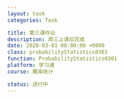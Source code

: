 ```yaml
---
layout: task
categories: Task

title: 第三课作业
description: 周三上课后完成
date: 2020-03-01 08:00:00 +0800
class: probabilityStatistics0301
function: ProbabilityStatistics0301
platform: 学习通
course: 概率统计

status: 进行中
---
```


